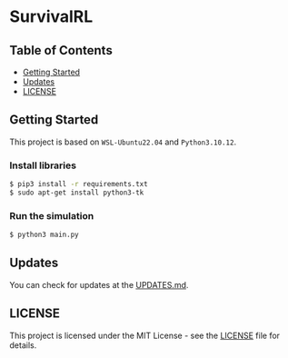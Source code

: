 # SurvivalRL

## Table of Contents

-   [Getting Started](#getting-started)
-   [Updates](#updates)
-   [LICENSE](#license)

## Getting Started

This project is based on `WSL-Ubuntu22.04` and `Python3.10.12`.

### Install libraries

```sh
$ pip3 install -r requirements.txt
$ sudo apt-get install python3-tk
```

### Run the simulation

```sh
$ python3 main.py
```

## Updates

You can check for updates at the [UPDATES.md](./UPDATES.md).

## LICENSE

This project is licensed under the MIT License - see the [LICENSE](./LICENSE) file for details.
